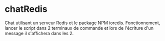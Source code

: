 # chatRedis

Chat utilisant un serveur Redis et le package NPM ioredis. 
Fonctionnement, lancer le script dans 2 terminaux de commande et lors de l'écriture d'un message il s'affichera dans les 2. 
